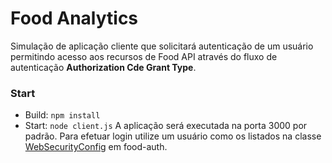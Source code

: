 # Food Analytics

Simulação de aplicação cliente que solicitará autenticação de um usuário permitindo acesso aos recursos de Food API através do fluxo de autenticação **Authorization Cde Grant Type**.

### Start

 - Build: `npm install`
 - Start: `node client.js`
A aplicação será executada na porta 3000 por padrão.
Para efetuar login utilize um usuário como os listados na classe [WebSecurityConfig](food-auth\src\main\java\com\kamila\foodauth\WebSecurityConfig.java) em food-auth.
